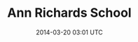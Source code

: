 ---
title: Ann Richards School
image_url: /img/project-previews/ann-richards-school.png
vimeo_id: 64683979
date: 2014-03-20 03:01 UTC
label: Non-Profit
---